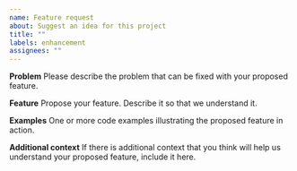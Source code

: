 ```yaml
---
name: Feature request
about: Suggest an idea for this project
title: ""
labels: enhancement
assignees: ""
---
```


**Problem**
Please describe the problem that can be fixed with your proposed feature.

**Feature**
Propose your feature. Describe it so that we understand it.

**Examples**
One or more code examples illustrating the proposed feature in action.

**Additional context**
If there is additional context that you think will help us understand your proposed feature, include it here.
